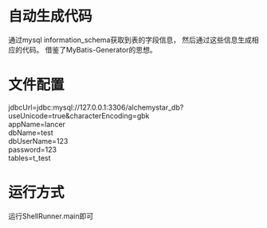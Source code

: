 
# 自动生成代码
通过mysql information_schema获取到表的字段信息，
然后通过这些信息生成相应的代码。
借鉴了MyBatis-Generator的思想。
# 文件配置
jdbcUrl=jdbc:mysql://127.0.0.1:3306/alchemystar\_db?useUnicode=true&characterEncoding=gbk    
appName=lancer   
dbName=test   
dbUserName=123   
password=123   
tables=t_test   
# 运行方式
运行ShellRunner.main即可
